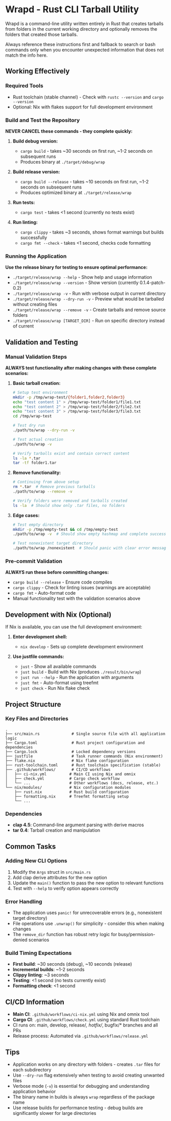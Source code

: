 # Wrapd - Rust CLI Tarball Utility

Wrapd is a command-line utility written entirely in Rust that creates tarballs from folders in the current working directory and optionally removes the folders that created those tarballs.

Always reference these instructions first and fallback to search or bash commands only when you encounter unexpected information that does not match the info here.

## Working Effectively

### Required Tools
- Rust toolchain (stable channel) - Check with `rustc --version` and `cargo --version`
- Optional: Nix with flakes support for full development environment

### Build and Test the Repository
**NEVER CANCEL these commands - they complete quickly:**

1. **Build debug version:**
   - `cargo build` - takes ~30 seconds on first run, ~1-2 seconds on subsequent runs
   - Produces binary at `./target/debug/wrap`

2. **Build release version:**
   - `cargo build --release` - takes ~10 seconds on first run, ~1-2 seconds on subsequent runs  
   - Produces optimized binary at `./target/release/wrap`

3. **Run tests:**
   - `cargo test` - takes <1 second (currently no tests exist)

4. **Run linting:**
   - `cargo clippy` - takes ~3 seconds, shows format warnings but builds successfully
   - `cargo fmt --check` - takes <1 second, checks code formatting

### Running the Application
**Use the release binary for testing to ensure optimal performance:**
- `./target/release/wrap --help` - Show help and usage information
- `./target/release/wrap --version` - Show version (currently 0.1.4-patch-0.2)
- `./target/release/wrap -v` - Run with verbose output in current directory
- `./target/release/wrap --dry-run -v` - Preview what would be tarballed without creating files
- `./target/release/wrap --remove -v` - Create tarballs and remove source folders
- `./target/release/wrap [TARGET_DIR]` - Run on specific directory instead of current

## Validation and Testing

### Manual Validation Steps
**ALWAYS test functionality after making changes with these complete scenarios:**

1. **Basic tarball creation:**
   ```bash
   # Setup test environment
   mkdir -p /tmp/wrap-test/{folder1,folder2,folder3}
   echo "test content 1" > /tmp/wrap-test/folder1/file1.txt
   echo "test content 2" > /tmp/wrap-test/folder2/file2.txt
   echo "test content 3" > /tmp/wrap-test/folder3/file3.txt
   cd /tmp/wrap-test
   
   # Test dry run
   ./path/to/wrap --dry-run -v
   
   # Test actual creation
   ./path/to/wrap -v
   
   # Verify tarballs exist and contain correct content
   ls -la *.tar
   tar -tf folder1.tar
   ```

2. **Remove functionality:**
   ```bash
   # Continuing from above setup
   rm *.tar  # Remove previous tarballs
   ./path/to/wrap --remove -v
   
   # Verify folders were removed and tarballs created
   ls -la  # Should show only .tar files, no folders
   ```

3. **Edge cases:**
   ```bash
   # Test empty directory
   mkdir -p /tmp/empty-test && cd /tmp/empty-test
   ./path/to/wrap -v  # Should show empty hashmap and complete successfully
   
   # Test nonexistent target directory
   ./path/to/wrap /nonexistent  # Should panic with clear error message
   ```

### Pre-commit Validation
**ALWAYS run these before committing changes:**
- `cargo build --release` - Ensure code compiles
- `cargo clippy` - Check for linting issues (warnings are acceptable)
- `cargo fmt` - Auto-format code
- Manual functionality test with the validation scenarios above

## Development with Nix (Optional)

If Nix is available, you can use the full development environment:

1. **Enter development shell:**
   - `nix develop` - Sets up complete development environment

2. **Use justfile commands:**
   - `just` - Show all available commands
   - `just build` - Build with Nix (produces `./result/bin/wrap`)
   - `just run --help` - Run the application with arguments
   - `just fmt` - Auto-format using treefmt
   - `just check` - Run Nix flake check

## Project Structure

### Key Files and Directories
```
.
├── src/main.rs              # Single source file with all application logic  
├── Cargo.toml               # Rust project configuration and dependencies
├── Cargo.lock               # Locked dependency versions
├── justfile                 # Task runner commands (Nix environment)
├── flake.nix                # Nix flake configuration
├── rust-toolchain.toml      # Rust toolchain specification (stable)
├── .github/workflows/       # CI/CD workflows
│   ├── ci-nix.yml          # Main CI using Nix and omnix
│   ├── check.yml           # Cargo check workflow  
│   └── ...                 # Other workflows (docs, release, etc.)
└── nix/modules/            # Nix configuration modules
    ├── rust.nix            # Rust build configuration
    ├── formatting.nix      # Treefmt formatting setup
    └── ...
```

### Dependencies
- **clap 4.5**: Command-line argument parsing with derive macros
- **tar 0.4**: Tarball creation and manipulation

## Common Tasks

### Adding New CLI Options
1. Modify the `Args` struct in `src/main.rs` 
2. Add clap derive attributes for the new option
3. Update the `main()` function to pass the new option to relevant functions
4. Test with `--help` to verify option appears correctly

### Error Handling
- The application uses `panic!` for unrecoverable errors (e.g., nonexistent target directory)
- File operations use `.unwrap()` for simplicity - consider this when making changes
- The `remove_dir` function has robust retry logic for busy/permission-denied scenarios

### Build Timing Expectations
- **First build**: ~30 seconds (debug), ~10 seconds (release)
- **Incremental builds**: ~1-2 seconds
- **Clippy linting**: ~3 seconds  
- **Testing**: <1 second (no tests currently exist)
- **Formatting check**: <1 second

## CI/CD Information
- **Main CI**: `.github/workflows/ci-nix.yml` using Nix and omnix tool
- **Cargo CI**: `.github/workflows/check.yml` using standard Rust toolchain
- CI runs on: main, develop, release/*, hotfix/*, bugfix/* branches and all PRs
- Release process: Automated via `.github/workflows/release.yml`

## Tips
- Application works on any directory with folders - creates `.tar` files for each subdirectory
- Use `--dry-run` flag extensively when testing to avoid creating unwanted files
- Verbose mode (`-v`) is essential for debugging and understanding application behavior
- The binary name in builds is always `wrap` regardless of the package name
- Use release builds for performance testing - debug builds are significantly slower for large directories
